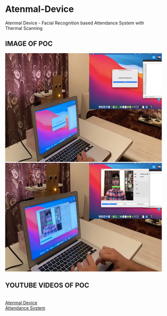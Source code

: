 # Atenmal-Device
Atenmal Device - Facial Recognition based Attendance System with Thermal Scanning 
<br>
## IMAGE OF POC 
<img src="Screenshot (122).png" width="800" height="350">
<br>
<img src="Screenshot (123).png" width="800" height="350">


## YOUTUBE VIDEOS OF POC
<br>
<a href="https://youtu.be/YH4mp1IZdds">Atenmal Device</a>
<br>
<a href="https://youtu.be/QtNxhvfP32E">Attendance System</a>
